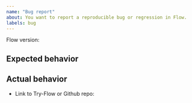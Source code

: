 ```yaml
---
name: "Bug report"
about: You want to report a reproducible bug or regression in Flow.
labels: bug
---
```


<!--
Please fill out this entire template so that we can address your bug report as quickly as possible.

Any bug reports that don't contain instructions to reproduce the issue will be closed.
-->

Flow version:

## Expected behavior

## Actual behavior

<!--
Please reproduce your issue on flow.org/try so that we can debug it.

Not all issues are reproducible on try-flow because they may require multiple
files or specific flowconfig settings. If your bug can only be reproduced
under one of these constraints, please make a small github repo that
contains a minimal way to reproduce your problem.
-->
* Link to Try-Flow or Github repo:
